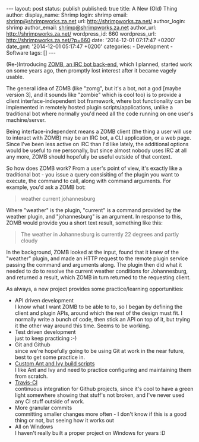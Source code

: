 --- layout: post status: publish published: true title: A New (Old)
Thing author: display\_name: Shrimp login: shrimp email:
shrimp@shrimpworks.za.net url: http://shrimpworks.za.net/ author\_login:
shrimp author\_email: shrimp@shrimpworks.za.net author\_url:
http://shrimpworks.za.net/ wordpress\_id: 660 wordpress\_url:
http://shrimpworks.za.net/?p=660 date: '2014-12-01 07:17:47 +0200'
date\_gmt: '2014-12-01 05:17:47 +0200' categories: - Development -
Software tags: \[\] ---

(Re-)Introducing [ZOMB, an IRC bot
back-end](https://github.com/shrimpza/zomb), which I planned, started
work on some years ago, then promptly lost interest after it became
vagely usable.

The general idea of ZOMB (like "zomg", but it's a bot, not a god \[maybe
version 3\], and it sounds like "zombie" which is cool too) is to
provide a client interface-independent bot framework, where bot
functionality can be implemented in remotely hosted plugin
scripts/applications, unlike a traditional bot where normally you'd need
all the code running on one user's machine/server.

Being interface-independent means a ZOMB client (the thing a user will
use to interact with ZOMB) may be an IRC bot, a CLI application, or a
web page. Since I've been less active on IRC than I'd like lately, the
additional options would be useful to me personally, but since almost
nobody uses IRC at all any more, ZOMB should hopefully be useful outside
of that context.

So how does ZOMB work? From a user's point of view, it's exactly like a
traditional bot - you issue a query consisiting of the plugin you want
to execute, the command to call, along with command arguments. For
example, you'd ask a ZOMB bot:

> weather current johannesburg

Where "weather" is the plugin, "current" is a command provided by the
weather plugin, and "johannesburg" is an argument. In response to this,
ZOMB would provide you a short text result, something like this:

> The weather in Johannesburg is currently 22 degrees and partly cloudy

In the background, ZOMB looked at the input, found that it knew of the
"weather" plugin, and made an HTTP request to the remote plugin service
passing the command and arguments along. The plugin then did what it
needed to do to resolve the current weather conditions for Johannesburg,
and returned a result, which ZOMB in turn returned to the requesting
client.

As always, a new project provides some practice/learning opportunities:

-   API driven development\
    I know what I want ZOMB to be able to to, so I began by defining the
    client and plugin APIs, around which the rest of the design
    must fit. I normally write a bunch of code, then stick an API on top
    of it, but trying it the other way around this time. Seems to
    be working.
-   Test driven development\
    just to keep practicing :-)
-   Git and Github\
    since we're hopefully going to be using Git at work in the near
    future, best to get some practice in.
-   [Custom Ant and Ivy build
    scripts](https://github.com/shrimpza/antscripts)\
    I like Ant and Ivy and need to practice configuring and maintaining
    them from scratch.
-   [Travis-CI](https://travis-ci.org/shrimpza/zomb)\
    continuous integration for Github projects, since it's cool to have
    a green light somewhere showing that stuff's not broken, and I've
    never used any CI stuff outside of work.
-   More granular commits\
    committing smaller changes more often - I don't know if this is a
    good thing or not, but seeing how it works out
-   All on Windows\
    I haven't really built a proper project on Windows for years :D

